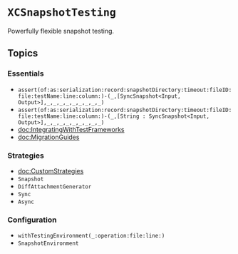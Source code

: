 # ``XCSnapshotTesting``

Powerfully flexible snapshot testing.

## Topics

### Essentials

- ``assert(of:as:serialization:record:snapshotDirectory:timeout:fileID:file:testName:line:column:)-(_,[SyncSnapshot<Input, Output>],_,_,_,_,_,_,_,_,_)``
- ``assert(of:as:serialization:record:snapshotDirectory:timeout:fileID:file:testName:line:column:)-(_,[String : SyncSnapshot<Input, Output>],_,_,_,_,_,_,_,_,_)``
- <doc:IntegratingWithTestFrameworks>
- <doc:MigrationGuides>

### Strategies

- <doc:CustomStrategies>
- ``Snapshot``
- ``DiffAttachmentGenerator``
- ``Sync``
- ``Async``

### Configuration

- ``withTestingEnvironment(_:operation:file:line:)``
- ``SnapshotEnvironment``
